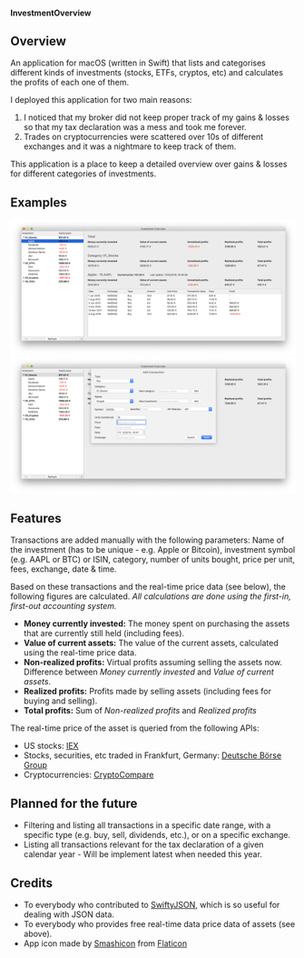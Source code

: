 #### InvestmentOverview


## Overview
An application for macOS (written in Swift) that lists and categorises different kinds of investments (stocks, ETFs, cryptos, etc) and calculates the profits of each one of them.

I deployed this application for two main reasons:

1. I noticed that my broker did not keep proper track of my gains & losses so that my tax declaration was a mess and took me forever.
2. Trades on cryptocurrencies were scattered over 10s of different exchanges and it was a nightmare to keep track of them.

This application is a place to keep a detailed overview over gains & losses for different categories of investments.


## Examples
![Example](/Example-2019-02-17.png)
![ExampleAddTransaction](/ExampleAdd-2019-02-17.png)

## Features
Transactions are added manually with the following parameters: Name of the investment (has to be unique - e.g. Apple or Bitcoin), investment symbol (e.g. AAPL or BTC) or ISIN, category, number of units bought, price per unit, fees, exchange, date & time.

Based on these transactions and the real-time price data (see below), the following figures are calculated. *All calculations are done using the first-in, first-out accounting system.*

* **Money currently invested:** The money spent on purchasing the assets that are currently still held (including fees).
* **Value of current assets:** The value of the current assets, calculated using the real-time price data.
* **Non-realized profits:** Virtual profits assuming selling the assets now. Difference between *Money currently invested* and *Value of current assets*.
* **Realized profits:** Profits made by selling assets (including fees for buying and selling).
* **Total profits:** Sum of *Non-realized profits* and *Realized profits*

The real-time price of the asset is queried from the following APIs:

* US stocks: [IEX](https://iextrading.com/developer/)
* Stocks, securities, etc traded in Frankfurt, Germany: [Deutsche Börse Group](https://console.developer.deutsche-boerse.com)
* Cryptocurrencies: [CryptoCompare](https://min-api.cryptocompare.com)



## Planned for the future
* Filtering and listing all transactions in a specific date range, with a specific type (e.g. buy, sell, dividends, etc.), or on a specific exchange.
* Listing all transactions relevant for the tax declaration of a given calendar year - Will be implement latest when needed this year.


## Credits
* To everybody who contributed to [SwiftyJSON](https://github.com/SwiftyJSON/SwiftyJSON), which is so useful for dealing with JSON data.
* To everybody who provides free real-time data price data of assets (see above).
* App icon made by [Smashicon](https://www.flaticon.com/authors/smashicons) from [Flaticon](www.flaticon.com)









